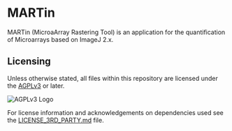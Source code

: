 # MARTin

MARTin (MicroaArray Rastering Tool) is an application for the quantification of Microarrays based on ImageJ 2.x.

## Licensing

Unless otherwise stated, all files within this repository are licensed under the [AGPLv3](https://www.gnu.org/licenses/agpl-3.0.en.html) or later.

![AGPLv3 Logo](https://www.gnu.org/graphics/agplv3-155x51.png)

For license information and acknowledgements on dependencies used see the [LICENSE_3RD_PARTY.md](LICENSE_3RD_PARTY.md) file.
